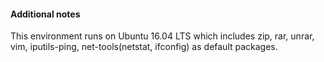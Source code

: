 


#### Additional notes
This environment runs on Ubuntu 16.04 LTS which includes zip, rar, unrar, vim, iputils-ping, net-tools(netstat, ifconfig) as default packages.
